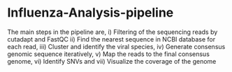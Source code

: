 # Influenza-Analysis-pipeline
The main steps in the pipeline are, i) Filtering of the sequencing reads by cutadapt and FastQC ii) Find the nearest sequence in NCBI database for each read, iii) Cluster and identify the viral species, iv) Generate consensus genomic sequence iteratively, v) Map the reads to the final consensus genome, vi) Identify SNVs and vii) Visualize the coverage of the genome 

